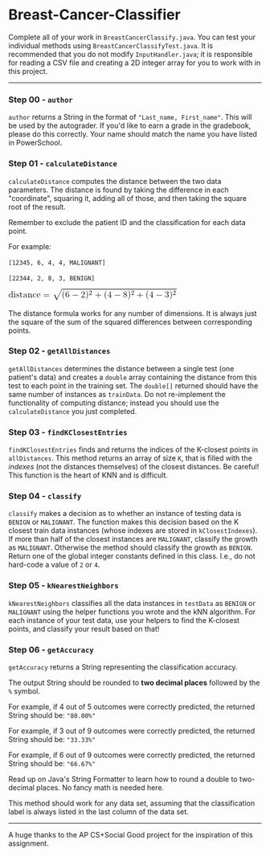 # Breast-Cancer-Classifier
Complete all of your work in `BreastCancerClassify.java`. You can test your individual methods using `BreastCancerClassifyTest.java`.
It is recommended that you do not modify `InputHandler.java`; it is responsible for reading a CSV file and creating a 2D integer array 
for you to work with in this project.

----
### Step 00 - `author` 
`author` returns a String in the format of `"Last_name, First_name"`. This will be used by the autograder. If you'd like to earn a grade in the gradebook, please do this correctly. Your name should match the name you have listed in PowerSchool.


### Step 01 - `calculateDistance` 
`calculateDistance` computes the distance between the two data parameters. The distance is found by taking the difference in each "coordinate", squaring it, adding all of those, and then taking the square root of the result. 

Remember to exclude the patient ID and the classification for each data point.


For example: 

`[12345, 6, 4, 4, MALIGNANT]`

`[22344, 2, 8, 3, BENIGN]`

![Distance Equation](./img/CodeCogsEqn.gif)

The distance formula works for any number of dimensions. It is always just the square of the sum of the squared differences between 
corresponding points. 

### Step 02 - `getAllDistances`
`getAllDistances` determines the distance between a single test (one patient's data) and creates a `double` array containing the distance from this test to each point in the training set.
The `double[]` returned should have the same number of instances as `trainData`. Do not re-implement the functionality of computing distance; instead you should use the 
`calculateDistance` you just completed.  


### Step 03 - `findKClosestEntries`
`findKClosestEntries` finds and returns the indices of the K-closest points in `allDistances`. 
This method returns an array of size `K`, that is filled with the *indexes* (not the distances themselves) of the closest distances. Be careful! This function is the heart of KNN and is difficult.

### Step 04 - `classify`
`classify` makes a decision as to whether an instance of testing data is `BENIGN` or `MALIGNANT`. The function makes this decision based on the K closest train data instances (whose indexes are stored in `kClosestIndexes`).
If more than half of the closest instances are `MALIGNANT`, classify the growth as `MALIGNANT`. Otherwise the method should classify the growth as `BENIGN`. 
Return one of the global integer constants defined in this class. I.e., do not hard-code a value of `2` or `4`.  

### Step 05 - `kNearestNeighbors`
`kNearestNeighbors` classifies all the data instances in `testData` as `BENIGN` or `MALIGNANT` using the helper functions you wrote and the kNN algorithm. 
For each instance of your test data, use your helpers to find the K-closest points, and classify your result based on that!

### Step 06 - `getAccuracy`
`getAccuracy` returns a String representing the classification accuracy. 


The output String should be rounded to __two decimal places__ followed by the `%` symbol.

For example, if 4 out of 5 outcomes were correctly predicted, the returned String should be: `"80.00%"`

For example, if 3 out of 9 outcomes were correctly predicted, the returned String should be: `"33.33%"`

For example, if 6 out of 9 outcomes were correctly predicted, the returned String should be: `"66.67%"`


Read up on Java's String Formatter to learn how to round a double to two-decimal places. No fancy math is needed here. 


This method should work for any data set, assuming that the classification label is always listed in the last column of the data set.

----
A huge thanks to the AP CS+Social Good project for the inspiration of this assignment. 